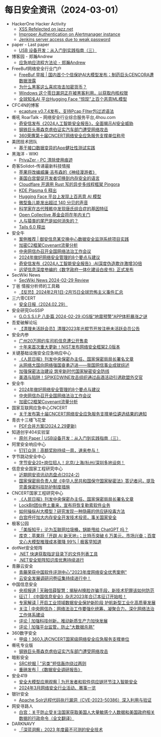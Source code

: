 # 每日安全资讯（2024-03-01）

- HackerOne Hacker Activity
  - [XSS Refelected on jazz.net](https://hackerone.com/reports/2338285)
  - [Improper Authentication on Alertmanager instance](https://hackerone.com/reports/2292236)
  - [Jenkins server access due to weak password](https://hackerone.com/reports/2139047)
- paper - Last paper
  - [USB 设备开发：从入门到实践指南（三）](https://paper.seebug.org/3124/)
- 博客园 - 郑瀚Andrew
  - [应急响应流程方法论 - 郑瀚Andrew](https://www.cnblogs.com/LittleHann/p/18044308)
- FreeBuf网络安全行业门户
  - [FreeBuf 早报 | 国内首个个信保护AI大模型发布；制药巨头CENCORA遭数据泄露](https://www.freebuf.com/news/392931.html)
  - [为什么黑客这么喜欢攻击加密货币？](https://www.freebuf.com/news/topnews/392889.html)
  - [Windows 这个零日漏洞正在被黑客利用，以获取内核权限](https://www.freebuf.com/news/392838.html)
  - [全球知名AI 平台Hugging Face “惊现”上百个恶意ML模型](https://www.freebuf.com/news/392830.html)
- CFC4N的博客
  - [ecapture v0.7.4发布，支持Pcap FIlter包过滤语法](https://www.cnxct.com/ecapture-v0-7-4%e5%8f%91%e5%b8%83%ef%bc%8c%e6%94%af%e6%8c%81pcap-filter%e5%8c%85%e8%bf%87%e6%bb%a4%e8%af%ad%e6%b3%95/)
- 嘶吼 RoarTalk – 网络安全行业综合服务平台,4hou.com
  - [奇安信发布《2024人工智能安全报告》，全面揭示AI安全威胁](https://www.4hou.com/posts/z4M2)
  - [钢铁巨头蒂森克虏伯证实汽车部门遭受网络攻击](https://www.4hou.com/posts/rqAL)
  - [360荣膺第十届CNCERT网络安全应急服务支撑单位称号](https://www.4hou.com/posts/yALR)
- 美团技术团队
  - [基于接口数据变异的App健壮性测试实践](https://tech.meituan.com/2024/02/29/meituan-robustness-practice.html)
- 黑海洋 - WIKI
  - [PrivaZer - PC 清除使用痕迹](https://blog.upx8.com/4083)
- 奇客Solidot–传递最新科技情报
  - [苹果将改编威廉·吉布森的《神经漫游者》](https://www.solidot.org/story?sid=77480)
  - [美国白宫督促开发者切换到内存安全的语言](https://www.solidot.org/story?sid=77479)
  - [Cloudflare 开源用 Rust 写的异步多线程框架 Pingora](https://www.solidot.org/story?sid=77478)
  - [KDE Plasma 6 释出](https://www.solidot.org/story?sid=77477)
  - [Hugging Face 平台上发现上百恶意 AI 模型](https://www.solidot.org/story?sid=77476)
  - [微型鱼儿能发出超过 140 分贝的声音](https://www.solidot.org/story?sid=77475)
  - [科学家在古代残骸中发现唐氏综合症的基因特征](https://www.solidot.org/story?sid=77474)
  - [Open Collective 基金会将在年内关门](https://www.solidot.org/story?sid=77473)
  - [人与猿类的尾巴是如何消失的？](https://www.solidot.org/story?sid=77472)
  - [Tails 6.0 释出](https://www.solidot.org/story?sid=77471)
- 安全牛
  - [案例推荐 | 御安信息某交换中心数据安全监测系统项目实践](https://www.aqniu.com/vendor/102774.html)
  - [加密C2框架Covenant流量分析](https://www.aqniu.com/vendor/102759.html)
  - [中央网信办召开全国网络法治工作会议](https://www.aqniu.com/industry/102758.html)
  - [2024年做好网络安全管理的8个要点与建议](https://www.aqniu.com/industry/102755.html)
  - [奇安信发布《2024人工智能安全报告》:AI深度伪造欺诈激增30倍](https://www.aqniu.com/vendor/102748.html)
  - [远望信息深度参编的《数字政府一体化建设白皮书》正式发布](https://www.aqniu.com/vendor/102742.html)
- SecWiki News
  - [SecWiki News 2024-02-29 Review](http://www.sec-wiki.com/?2024-02-29)
- 丁爸 情报分析师的工具箱
  - [【反恐】2024年2月1日-2月15日全球恐怖主义事件汇总](https://mp.weixin.qq.com/s?__biz=MzI2MTE0NTE3Mw==&mid=2651142419&idx=1&sn=f02bd4a87efe44fca566b3371d364f7c&chksm=f1af4e29c6d8c73fafe8027c7b37367ea4cef3517945fa3f3e5c393014697541b8d36a5cb0a8&scene=58&subscene=0#rd)
- 三六零CERT
  - [安全日报（2024.02.29）](https://mp.weixin.qq.com/s?__biz=MzU5MjEzOTM3NA==&mid=2247503077&idx=1&sn=391011ccef872e8b0b646937984855a5&chksm=fe26c9e4c95140f2ddba1e9a60c16262f67d148a9c47788176937fd0145d624987b7271fcb9a&scene=58&subscene=0#rd)
- 安全研究GoSSIP
  - [G.O.S.S.I.P 八卦篇 2024-02-29 iOS版“地震预警”APP体积暴涨之谜](https://mp.weixin.qq.com/s?__biz=Mzg5ODUxMzg0Ng==&mid=2247497391&idx=1&sn=31bad183535b521528b7ed6794c33011&chksm=c063d876f7145160c8653634f38448553bb8b35edf833f2446fc9d3bc05a11ed5898eadc86a4&scene=58&subscene=0#rd)
- 吾爱破解论坛
  - [【清理未活跃会员】清理2023年光棍节开放注册未活跃会员公告](https://mp.weixin.qq.com/s?__biz=MjM5Mjc3MDM2Mw==&mid=2651140115&idx=1&sn=db7f92a4ac85c70895044bbf2310673f&chksm=bd50a0478a2729510f2f0867624e77365291d553c803ad6a5e5258cabdc125f33bd11ed5f866&scene=58&subscene=0#rd)
- 安全内参
  - [广州20万网约车司机信息遭公开售卖](https://mp.weixin.qq.com/s?__biz=MzI4NDY2MDMwMw==&mid=2247511095&idx=1&sn=85a570f23f50af1c41fc64788b1ba22c&chksm=ebfaeb17dc8d62015356239cbe880cf69a00cd4677556168500810e6a6986610f426e3fbfa16&scene=58&subscene=0#rd)
  - [十年来首次重大更新！NIST发布网络安全框架2.0版本](https://mp.weixin.qq.com/s?__biz=MzI4NDY2MDMwMw==&mid=2247511095&idx=2&sn=eea4ac9ceb13f4187f2f81c1e3cb1c95&chksm=ebfaeb17dc8d62019bf6e01289cd9c4fd152eb8de4f5db2fe9c374f1634d1a8c351280d0ff8d&scene=58&subscene=0#rd)
- 关键基础设施安全应急响应中心
  - [《人民日报》刊发中央保密办主任、国家保密局局长署名文章](https://mp.weixin.qq.com/s?__biz=MzkyMzAwMDEyNg==&mid=2247542473&idx=1&sn=d987a239a1675e89350b51e2914a668f&chksm=c1e9aa98f69e238e28cf55c3c4b85e4139be1acd67c6d1159566ad884ded16a2c8728f265f09&scene=58&subscene=0#rd)
  - [从网络大国向网络强国奋勇迈进——我国网信事业成就综述](https://mp.weixin.qq.com/s?__biz=MzkyMzAwMDEyNg==&mid=2247542473&idx=2&sn=ebfa81c9f7388fe56d20c43aaaf53648&chksm=c1e9aa98f69e238e4829100ba7bde5c99e63a0e5765247eb51b7708b9ff75e4052decec50dde&scene=58&subscene=0#rd)
  - [加强保密法治建设 筑牢新时代国家秘密安全防线](https://mp.weixin.qq.com/s?__biz=MzkyMzAwMDEyNg==&mid=2247542473&idx=3&sn=2dff80d4627c3c525371f81e60a3ac0c&chksm=c1e9aa98f69e238ed56463cd1d5ddb8fc487a7181fa1fa6048f01dd98633dafc9d7ce5fb4b8a&scene=58&subscene=0#rd)
  - [美酒与陷阱！SPIKEDWINE攻击组织通过品酒活动引诱欧盟外交官](https://mp.weixin.qq.com/s?__biz=MzkyMzAwMDEyNg==&mid=2247542473&idx=4&sn=3b74fe4bbc122c3ef03065b706df310a&chksm=c1e9aa98f69e238eebb118352f4ed8da29ffdd9adfd8b2837ba91f47ac1ffb6edeac61671145&scene=58&subscene=0#rd)
- 安全牛
  - [2024年做好网络安全管理的8个要点与建议](https://mp.weixin.qq.com/s?__biz=MjM5Njc3NjM4MA==&mid=2651128221&idx=1&sn=69a9a514b76f26ab350fa4cc9191dd4d&chksm=bd15b14e8a6238588c257b2fd11ce8fe4a4f2a5f5cbc2dddde13000639000615e9e631d740c6&scene=58&subscene=0#rd)
  - [中央网信办召开全国网络法治工作会议](https://mp.weixin.qq.com/s?__biz=MjM5Njc3NjM4MA==&mid=2651128221&idx=2&sn=b7b93edf0f66592d071bf4a45d5f9827&chksm=bd15b14e8a623858e8234fa8b868ef777ee03ff1a45b72ae15273e84a52ffa249f74b86a0ce8&scene=58&subscene=0#rd)
  - [加密C2框架Covenant流量分析](https://mp.weixin.qq.com/s?__biz=MjM5Njc3NjM4MA==&mid=2651128221&idx=3&sn=20eba81fe63144600985ef206cf57b88&chksm=bd15b14e8a6238588e59fb4023795b5887b60f75d05383115caace6e69aa674ad07e5692aec6&scene=58&subscene=0#rd)
- 国家互联网应急中心CNCERT
  - [关于发布第十届CNCERT网络安全应急服务支撑单位遴选结果的通知](https://mp.weixin.qq.com/s?__biz=MzIwNDk0MDgxMw==&mid=2247498998&idx=1&sn=178824564b499e0dfc7719f1e398cd57&chksm=973acf94a04d46826a38b77b296711d7b514780232076bcfd6b1d64015df8dbbab5b73ad7d50&scene=58&subscene=0#rd)
- 青衣十三楼飞花堂
  - [PDF合并方案(2024.2.29更新)](https://mp.weixin.qq.com/s?__biz=MzUzMjQyMDE3Ng==&mid=2247487189&idx=1&sn=f20408197e375900abf42808002548eb&chksm=fab2cdeacdc544fc92ea5faeb024b792978e508e1105cb4aa62f650762cf26281f948011591c&scene=58&subscene=0#rd)
- 知道创宇404实验室
  - [原创 Paper | USB设备开发：从入门到实践指南（三）](https://mp.weixin.qq.com/s?__biz=MzAxNDY2MTQ2OQ==&mid=2650977578&idx=1&sn=ff5d5521250648fa0a505c091641d4f9&chksm=8079f718b70e7e0e65904604814e19ff5a94914c961c67bdb31fa5f511ae2d4ae090309b9929&scene=58&subscene=0#rd)
- 阿里安全响应中心
  - [钉钉众测｜高额奖励持续一周，速来参与！](https://mp.weixin.qq.com/s?__biz=MzIxMjEwNTc4NA==&mid=2652993629&idx=1&sn=b8e9f9454f0f8db72a1a18f6863bff08&chksm=8c9ef70abbe97e1cd8b3949ddf448f9a1236971c1d250e3e33e56e849902042e648aac9e885c&scene=58&subscene=0#rd)
- 字节跳动安全中心
  - [字节安全20+岗位招人！北京/上海/杭州/深圳多地设岗！](https://mp.weixin.qq.com/s?__biz=MzUzMzcyMDYzMw==&mid=2247492389&idx=1&sn=692f1e2b6408fcf8819ff9209715563b&chksm=fa9d1873cdea9165bca2b97c4976b14548bc9701362184803c5ae32fb88b933af937bfa874ce&scene=58&subscene=0#rd)
- 信息安全国家工程研究中心
  - [近期网安资讯动态盘点(2024-2)](https://mp.weixin.qq.com/s?__biz=MzU5OTQ0NzY3Ng==&mid=2247496126&idx=1&sn=5b33791f9cd29267672ca7dd168f5dcb&chksm=feb670adc9c1f9bb31ae7dce882deb724b25bb746e44aeef510d91e3619f21c7bbe9fae499c9&scene=58&subscene=0#rd)
  - [国家保密局负责人就《中华人民共和国保守国家秘密法》答记者问，提及完善保密科技防护制度措施](https://mp.weixin.qq.com/s?__biz=MzU5OTQ0NzY3Ng==&mid=2247496126&idx=2&sn=58663878601ef1e04697f8eb8ec9a5c6&chksm=feb670adc9c1f9bb0517df6a60ad42a1a00913606366f41bbaa7e128c1cbf8c00322dcb39c05&scene=58&subscene=0#rd)
- CNCERT国家工程研究中心
  - [《人民日报》刊发中央保密办主任、国家保密局局长署名文章](https://mp.weixin.qq.com/s?__biz=MzUzNDYxOTA1NA==&mid=2247543176&idx=1&sn=14b33ab35543bb034d7463fc838fe6a7&chksm=fa939f49cde4165fe16252d0e28f9abf4d2f969aa6ddb911131f7a5eff34360f95570df3ab08&scene=58&subscene=0#rd)
  - [LockBit团伙卷土重来，宣布将恢复勒索软件业务](https://mp.weixin.qq.com/s?__biz=MzUzNDYxOTA1NA==&mid=2247543176&idx=2&sn=42fb856d8e6e89042818d9120f593ba3&chksm=fa939f49cde4165f325efeec8901adcc1476341ab614265afc07a5cfa22532cfbc0925c11c6f&scene=58&subscene=0#rd)
  - [如何操纵AI大模型？研究发现一种隐蔽的供应链投毒方法](https://mp.weixin.qq.com/s?__biz=MzUzNDYxOTA1NA==&mid=2247543176&idx=3&sn=af4e04c66281fdda5e1e87005e48d49a&chksm=fa939f49cde4165f542fec3dc8c16b5d5da39ccea86f11d2f28441544a2a8d79b65fe1be3b3e&scene=58&subscene=0#rd)
  - [白宫呼吁加大内存安全开发技术投资，事关国家安全](https://mp.weixin.qq.com/s?__biz=MzUzNDYxOTA1NA==&mid=2247543176&idx=4&sn=5d4a30f58a2dae5a1dc1f616a03ba495&chksm=fa939f49cde4165f677dbaa93552de16dea0f9cbb20d54fc5cd7025d9718ef8a7607e9943ade&scene=58&subscene=0#rd)
- 极客公园
  - [「美版知乎」沦为互联网垃圾桶，锅能甩给 ChatGPT 吗？](https://mp.weixin.qq.com/s?__biz=MTMwNDMwODQ0MQ==&mid=2653034583&idx=1&sn=efe0142ba67ebe1ced913b4b444f598e&chksm=7e5765e14920ecf7ba8f943e5fb8efab3785b3ca60ba75357c9468ba2ba1c7b4fe7d71cd3cef&scene=58&subscene=0#rd)
  - [库克：苹果将「开辟 AI 新天地」；比特币突破 6 万美元，市场兴奋；百度文心大模型推理成本骤降 99% | 极客早知道](https://mp.weixin.qq.com/s?__biz=MTMwNDMwODQ0MQ==&mid=2653034580&idx=1&sn=0733d497a1b4539b9122b51e4e4578fb&chksm=7e5765e24920ecf475f664841cb13a2660c52fe39d2a74102be9735e0a033a75a8857ba13ffe&scene=58&subscene=0#rd)
- dotNet安全矩阵
  - [.NET 快速获取指定目录下的文件列表工具](https://mp.weixin.qq.com/s?__biz=MzUyOTc3NTQ5MA==&mid=2247490863&idx=1&sn=80f6ffe3f59606a95700d823f42791df&chksm=fa5ab3c2cd2d3ad439caab0901b0d29fd03e42bb37e476ec632f28493bab953e57a73bc266a7&scene=58&subscene=0#rd)
  - [.NET安全矩阵知识库优惠持续进行](https://mp.weixin.qq.com/s?__biz=MzUyOTc3NTQ5MA==&mid=2247490863&idx=2&sn=7bae4945fb77bbc74b96a5c9a10bb739&chksm=fa5ab3c2cd2d3ad4760c6c40c6fc4b8b063c3a04f9635abf67d51065682f477c83e35307d699&scene=58&subscene=0#rd)
- 青藤云安全
  - [青藤荣获中国软件评测中心"2023年度网络安全优秀案例"](https://mp.weixin.qq.com/s?__biz=MzAwNDE4Mzc1NA==&mid=2650848532&idx=1&sn=fe9b161ca2faf5c3a3f33518f5fb0bc4&chksm=80dbdeb1b7ac57a75aeed1b8616260907983dcc52b013b671e381b0b7935c66ac4a916e59b19&scene=58&subscene=0#rd)
  - [云安全发展调研问卷征集持续进行中！](https://mp.weixin.qq.com/s?__biz=MzAwNDE4Mzc1NA==&mid=2650848532&idx=2&sn=72bcfdd02ee44a5729ac895be3c8a2e6&chksm=80dbdeb1b7ac57a7bfd50aa32c0961b8f4b827aa4fdd725591e556d6ba6388ed7c616202f03a&scene=58&subscene=0#rd)
- 中国信息安全
  - [央视报道 | 天融信薛智慧：揭秘AI换脸诈骗手段，新技术犯罪该如何防范](https://mp.weixin.qq.com/s?__biz=MzA5MzE5MDAzOA==&mid=2664206177&idx=1&sn=c6e3eebcf61f75627f9dcdfe97819337&chksm=8b598d98bc2e048e0d531b7d67912f17b10b51f3f8574755cc9e2ad92f91f9f9bb3da39b0ef9&scene=58&subscene=0#rd)
  - [征订 | 《中国信息安全》杂志2023年合订本征订开始啦！](https://mp.weixin.qq.com/s?__biz=MzA5MzE5MDAzOA==&mid=2664206177&idx=2&sn=aa42228bdbfb3bdf19d4a7c0e612ebe2&chksm=8b598d98bc2e048eda156225061454a81c1bf3f07aa9ac45f099d32e7e33d973967efb19ad47&scene=58&subscene=0#rd)
  - [专家解读 | 开启工业领域数据安全保护新阶段 护航新型工业化高质量发展](https://mp.weixin.qq.com/s?__biz=MzA5MzE5MDAzOA==&mid=2664206177&idx=3&sn=7919e4d8960982aae7ad9665bbdd67ef&chksm=8b598d98bc2e048ee6d553cda0c558611a0ad117fe4521297e1cb264d7c658dbf1fe56883128&scene=58&subscene=0#rd)
  - [关注 | 中央网信办：网络法治工作要强化统筹、凝聚合力，深化网络法治工作体系建设](https://mp.weixin.qq.com/s?__biz=MzA5MzE5MDAzOA==&mid=2664206177&idx=4&sn=47178e4dfd75faa37825cb182c272e72&chksm=8b598d98bc2e048ec5f0c3f8530254653d1f51ebaf4764f2afd68f63b5bb537e4931f502c8f8&scene=58&subscene=0#rd)
  - [评论 | 加强科技创新，推动新质生产力加快发展](https://mp.weixin.qq.com/s?__biz=MzA5MzE5MDAzOA==&mid=2664206177&idx=5&sn=933261d226b8674ae3e9f9c48f3418f0&chksm=8b598d98bc2e048e34414053d10b0eac9a1ac57efc0ba2ea9d7ac3b3ac943126dfa262d1c93a&scene=58&subscene=0#rd)
  - [评论 | 加强平台监管，防止“大数据杀熟”](https://mp.weixin.qq.com/s?__biz=MzA5MzE5MDAzOA==&mid=2664206177&idx=6&sn=0ebef1ef9b33a6d1e647dfe6d7430830&chksm=8b598d98bc2e048e7700bbb04e789d56243044eeabf58eb030471c0c49ffa74e33affe9fc03f&scene=58&subscene=0#rd)
- 360数字安全
  - [甲级！360入选CNCERT国家级网络安全应急服务支撑单位](https://mp.weixin.qq.com/s?__biz=MzA4MTg0MDQ4Nw==&mid=2247569666&idx=1&sn=86b2ab9e53044fa39fd6264643c731b8&chksm=9f8d410aa8fac81c40cf92e6d3918f50e0124d64f586bb026f4c457ab388aadc517a1c984cd5&scene=58&subscene=0#rd)
- 嘶吼专业版
  - [钢铁巨头蒂森克虏伯证实汽车部门遭受网络攻击](https://mp.weixin.qq.com/s?__biz=MzI0MDY1MDU4MQ==&mid=2247573840&idx=1&sn=5407479bcf9700b12a70aca2ae095d5f&chksm=e914716ade63f87c3ff498ee15b48ff342a2f0f9592b67d5b7523f5017fd3938b6e0507d1c98&scene=58&subscene=0#rd)
- 暗影安全
  - [SRC挖掘 | "另类"短信轰炸绕过两则](https://mp.weixin.qq.com/s?__biz=MzI2MzA3OTgxOA==&mid=2657165440&idx=1&sn=025a13146477399e3de62c48491f89a4&chksm=f1d4d265c6a35b73df9c858fb594057954b9207a08a912817444c53d73414fd8e5e24ba93136&scene=58&subscene=0#rd)
  - [重磅发布 | 《数据安全调研报告》](https://mp.weixin.qq.com/s?__biz=MzI2MzA3OTgxOA==&mid=2657165440&idx=2&sn=9aa3614f439607c9c7435b015c756e3b&chksm=f1d4d265c6a35b730bc19073c78706b6183eafebed34d388ae840ce19ec6cc9ebed75b8eef86&scene=58&subscene=0#rd)
- 安全419
  - [安全大模型应用观察 | 为开发者和软件供应链环节注入智能安全](https://mp.weixin.qq.com/s?__biz=MzUyMDQ4OTkyMg==&mid=2247538244&idx=1&sn=402ea97778762ceae1362711e3cf26c6&chksm=f9eb88e9ce9c01ff0870688c7488ca87473ad7e874239688c801ca193c6e24cbb1bb5e5c1024&scene=58&subscene=0#rd)
  - [2024年3月网络安全行业活动、赛事一览](https://mp.weixin.qq.com/s?__biz=MzUyMDQ4OTkyMg==&mid=2247538244&idx=2&sn=b1ef06411455674bcf8dc4bb7ab1da7f&chksm=f9eb88e9ce9c01ff34139f34e3e603b8723f8c3446249721262dc247cc8536b2291cac13c630&scene=58&subscene=0#rd)
- 银针安全
  - [Apache Solr远程代码执行漏洞（CVE-2023-50386）深入利用与验证](https://mp.weixin.qq.com/s?__biz=Mzg2MDY2ODc5MA==&mid=2247483843&idx=1&sn=8dc52a2367c6256bbaaae77ebe1283ed&chksm=ce2397daf9541ecc7b7bcd03df4045147d28aaf49b1378dd9f838755efc3c32acef41e6c89b0&scene=58&subscene=0#rd)
- 网安寻路人
  - [白宫：关于防止受关注国家获取美国人大量敏感个人数据和美国政府相关数据的行政命令（全文翻译）](https://mp.weixin.qq.com/s?__biz=MzIxODM0NDU4MQ==&mid=2247501531&idx=1&sn=1a52a76786db07df3ad5f47da980c182&chksm=97e97b31a09ef227f5ba337b3398db36e0d8de7cafe4343b8667221e5e9336862e4df2e9babc&scene=58&subscene=0#rd)
- DARKNAVY
  - [「深蓝洞察」2023 年度最不可测的安全技术](https://mp.weixin.qq.com/s?__biz=MzkyMjM5MTk3NQ==&mid=2247485558&idx=1&sn=dd19b5637507d9e4813d694e03681477&chksm=c1f44cbef683c5a8eb281d98e0b8050f67f6618dc2b43af3d91e3932843c900b00b449947492&scene=58&subscene=0#rd)
